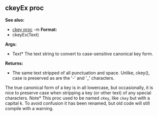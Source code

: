 ## ckeyEx proc
**See also:**
*   [ckey proc](/ref/proc/ckey.md) -m<!-- -->
**Format:**
*   ckeyEx(Text)
<!-- -->
**Args:**
*   Text* The text string to convert to case-sensitive canonical key
    form.
<!-- -->
**Returns:**
*   The same text stripped of all punctuation and space. Unlike, ckey(),
    case is preserved as are the \'-\' and \'\_\' characters.


The true canonical form of a key is in all lowercase, but
occasionally, it is nice to preserve case when stripping a key (or other
text) of any special characters.
Note* This proc used to be named `cKey`, like `ckey` but with a capital
k. To avoid confusion it has been renamed, but old code will still
compile with a warning.